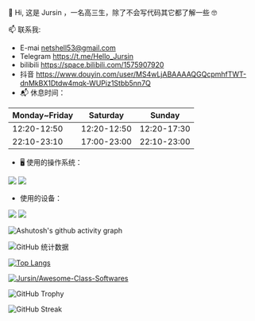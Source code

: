 👋 Hi, 这是 Jursin ，一名高三生，除了不会写代码其它都了解一些 🤓

📫 联系我:
  - E-mai netshell53@gmail.com
  - Telegram https://t.me/Hello_Jursin
  - bilibili https://space.bilibili.com/1575907920
  - 抖音 https://www.douyin.com/user/MS4wLjABAAAAQGQcpmhfTWT-dnMkBX1Dtdw4mqk-WUPiz1Stbb5nn7Q
- 📬 休息时间：

| **Monday~Friday** | **Saturday** | **Sunday** |
| - | - | - |
| 12:20-12:50 | 12:20-12:50 | 12:20-17:30 |
| 22:10-23:10 | 17:00-23:00 | 22:10-23:00 |

- 🖥 使用的操作系统：

![](https://img.shields.io/badge/Android-3DDC84?style=flat&logo=android&logoColor=white)
![](https://img.shields.io/badge/Windows-0078D6?style=flat)

- 使用的设备：

![](https://img.shields.io/badge/Redmi_Note_9-%23FF7E00?style=flat&logo=xiaomi&logoColor=white)
![](https://img.shields.io/badge/IdeaPad_15_ALC7-%23DA0807?style=flat&logo=lenovo&logoColor=white)

![Ashutosh's github activity graph](https://github-readme-activity-graph.vercel.app/graph?username=Jursin&theme=github-compact)

![GitHub 统计数据](https://github-readme-stats.vercel.app/api?username=Jursin&&show=reviews,discussions_started,discussions_answered,prs_merged,prs_merged_percentage&show_icons=true&include_all_commits=true&custom_title=Jursin的%20GitHub%20统计数据！&number_format=long&theme=default)

[![Top Langs](https://github-readme-stats.vercel.app/api/top-langs/?username=Jursin&layout=compact)](https://github.com/Jursin)

[![Jursin/Awesome-Class-Softwares](https://github-readme-stats.vercel.app/api/pin/?username=Jursin&repo=Awesome-Class-Softwares&show_owner=true)](https://github.com/Jursin/Awesome-Class-Softwares)

![GitHub Trophy](https://github-profile-trophy.vercel.app/?username=Jursin)

![GitHub Streak](https://github-readme-streak-stats.herokuapp.com/?user=Jursin)
